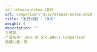 ```yaml
---
id：release-notes-2019
url: comparison/java/release-notes-2019
title: "发行说明 - 2019"
weight: 4
description: ""
关键词：
产品名称：Java 的 GroupDocs.Comparison
隐藏儿童：假
---
```


